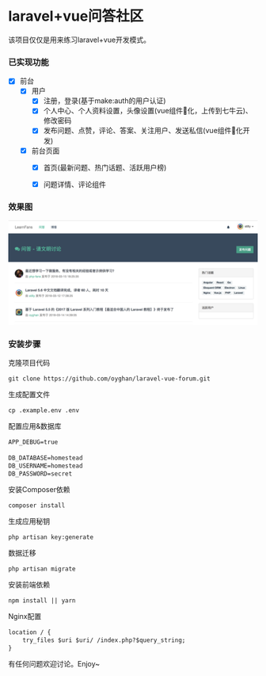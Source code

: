 # laravel+vue问答社区
  该项目仅仅是用来练习laravel+vue开发模式。
  
### 已实现功能
  - [x] 前台
    - [x] 用户
      - [x] 注册，登录(基于make:auth的用户认证)
      - [x] 个人中心、个人资料设置，头像设置(vue组件化，上传到七牛云)、修改密码
      - [x] 发布问题、点赞，评论、答案、关注用户、发送私信(vue组件化开发)
    - [x] 前台页面
      - [x] 首页(最新问题、热门话题、活跃用户榜)
      - [x] 问题详情、评论组件


### 效果图



  ![](thumb.png)

### 安装步骤
克隆项目代码
```
git clone https://github.com/oyghan/laravel-vue-forum.git
```

生成配置文件
```
cp .example.env .env
```

配置应用&数据库
```
APP_DEBUG=true

DB_DATABASE=homestead
DB_USERNAME=homestead
DB_PASSWORD=secret
```

安装Composer依赖
```
composer install
```

生成应用秘钥
```
php artisan key:generate
```

数据迁移
```
php artisan migrate
```

安装前端依赖
```
npm install || yarn
```

Nginx配置
```
location / {
    try_files $uri $uri/ /index.php?$query_string;
}
```

有任何问题欢迎讨论。Enjoy~
